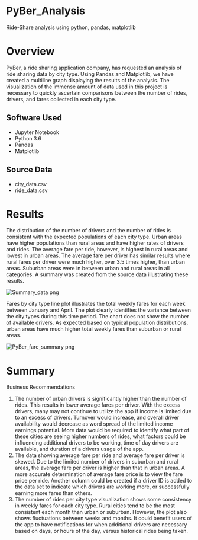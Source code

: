 
# PyBer_Analysis
Ride-Share analysis using python, pandas, matplotlib
# Overview
PyBer, a ride sharing application company, has requested an analysis of ride sharing data by city type.  Using Pandas and Matplotlib, we have created a multiline graph displaying the results of the analysis.  The visualization of the immense amount of data used in this project is necessary to quickly ascertain comparisons between the number of rides, drivers, and fares collected in each city type.  


## Software Used
- Jupyter Notebook
- Python 3.6
- Pandas
- Matplotlib
## Source Data
- city_data.csv
- ride_data.csv
    
    
# Results
The distribution of the number of drivers and the number of rides is consistent with the expected populations of each city type.  Urban areas have higher populations than rural areas and have higher rates of drivers and rides.  The average fare per ride, however, is highest in rural areas and lowest in urban areas.  The average fare per driver has similar results where rural fares per driver were much higher, over 3.5 times higher, than urban areas.  Suburban areas were in between urban and rural areas in all categories.  A summary was created from the source data illustrating these results.

![Summary_data png](https://user-images.githubusercontent.com/79231355/114285746-317ef680-9a1f-11eb-9b6e-7499b1389d62.png)


Fares by city type line plot illustrates the total weekly fares for each week between January and April.  The plot clearly identifies the variance between the city types during this time period.  The chart does not show the number of available drivers. As expected based on typical population distributions, urban areas have much higher total weekly fares than suburban or rural areas. 

![PyBer_fare_summary png](https://user-images.githubusercontent.com/79231355/114285749-33e15080-9a1f-11eb-8742-15eceb65d026.png)

    
    
# Summary
Business Recommendations
1.	 The number of urban drivers is significantly higher than the number of rides.  This results in lower average fares per driver.   With the excess drivers, many may not continue to utilize the app if income is limited due to an excess of drivers.  Turnover would increase, and overall driver availability would decrease as word spread of the limited income earnings potential.  More data would be required to identify what part of these cities are seeing higher numbers of rides, what factors could be influencing additional drivers to be working, time of day drivers are available, and duration of a drivers usage of the app. 
2.	The data showing average fare per ride and average fare per driver is skewed.  Due to the limited number of drivers in suburban and rural areas, the average fare per driver is higher than that in urban areas.  A more accurate determination of average fare price is to view the fare price per ride.  Another column could be created if a driver ID is added to the data set to indicate which drivers are working more, or successfully earning more fares than others.  
3.	The number of rides per city type visualization shows some consistency in weekly fares for each city type.  Rural cities tend to be the most consistent each month than urban or suburban.  However, the plot also shows fluctuations between weeks and months.  It could benefit users of the app to have notifications for when additional drivers are necessary based on days, or hours of the day, versus historical rides being taken.  


